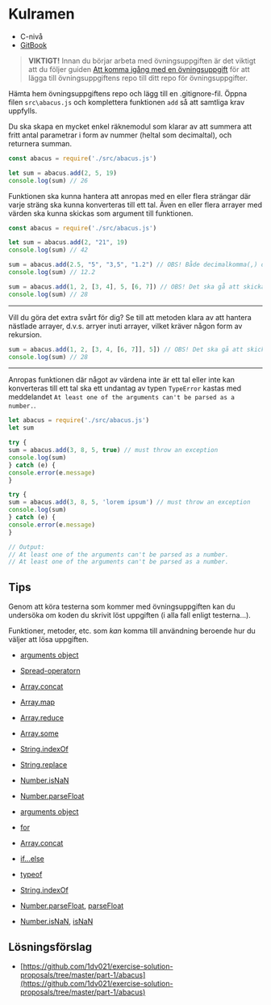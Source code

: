 # Kulramen

- C-nivå
- [GitBook](https://coursepress.gitbooks.io/1dv021/content/ovningsuppgifter/del1/kulramen/)

>__VIKTIGT!__ Innan du börjar arbeta med övningsuppgiften är det viktigt att du följer guiden [Att komma igång med en övningsuppgift](https://coursepress.gitbooks.io/1dv021/content/guider/att-komma-igang-med-en-ovningsuppgift/) för att lägga till övningsuppgiftens repo till ditt repo för övningsuppgifter.

Hämta hem övningsuppgiftens repo och lägg till en .gitignore-fil. Öppna filen `src\abacus.js` och komplettera funktionen `add` så att samtliga krav uppfylls.

Du ska skapa en mycket enkel räknemodul som klarar av att summera att fritt antal parametrar i form av nummer (heltal som decimaltal), och returnera summan.

```js
const abacus = require('./src/abacus.js')

let sum = abacus.add(2, 5, 19)
console.log(sum) // 26
```

Funktionen ska kunna hantera att anropas med en eller flera strängar där varje sträng ska kunna konverteras till ett tal. Även en eller flera arrayer med värden ska kunna skickas som argument till funktionen.

```js
const abacus = require('./src/abacus.js')

let sum = abacus.add(2, "21", 19)
console.log(sum) // 42

sum = abacus.add(2.5, "5", "3,5", "1.2") // OBS! Både decimalkomma(,) och decimalpunkt(.) ska fungera
console.log(sum) // 12.2

sum = abacus.add(1, 2, [3, 4], 5, [6, 7]) // OBS! Det ska gå att skicka med arrayer som argument
console.log(sum) // 28
```

---
Vill du göra det extra svårt för dig? Se till att metoden klara av att hantera nästlade arrayer, d.v.s. arryer inuti arrayer, vilket kräver någon form av rekursion.

```js
sum = abacus.add(1, 2, [3, 4, [6, 7]], 5]) // OBS! Det ska gå att skicka med nästlade arrayer som argument
console.log(sum) // 28
```

---

Anropas funktionen där något av värdena inte är ett tal eller inte kan konverteras till ett tal ska ett undantag av typen `TypeError` kastas med meddelandet `At least one of the arguments can't be parsed as a number.`.

```js
let abacus = require('./src/abacus.js')
let sum

try {
sum = abacus.add(3, 8, 5, true) // must throw an exception
console.log(sum)
} catch (e) {
console.error(e.message)
}

try {
sum = abacus.add(3, 8, 5, 'lorem ipsum') // must throw an exception
console.log(sum)
} catch (e) {
console.error(e.message)
}

// Output:
// At least one of the arguments can't be parsed as a number.
// At least one of the arguments can't be parsed as a number.
```

## Tips

Genom att köra testerna som kommer med övningsuppgiften kan du undersöka om koden du skrivit löst uppgiften (i alla fall enligt testerna...).

Funktioner, metoder, etc. som *kan* komma till användning beroende hur du väljer att lösa uppgiften.

- [arguments object](https://developer.mozilla.org/en-US/docs/Web/JavaScript/Reference/Functions/arguments)
- [Spread-operatorn](https://developer.mozilla.org/en-US/docs/Web/JavaScript/Reference/Operators/Spread_operator)
- [Array.concat](https://developer.mozilla.org/en-US/docs/Web/JavaScript/Reference/Global_Objects/Array/concat)
- [Array.map](https://developer.mozilla.org/en-US/docs/Web/JavaScript/Reference/Global_Objects/Array/map)
- [Array.reduce](https://developer.mozilla.org/en-US/docs/Web/JavaScript/Reference/Global_Objects/Array/Reduce)
- [Array.some](https://developer.mozilla.org/en-US/docs/Web/JavaScript/Reference/Global_Objects/Array/some)
- [String.indexOf](https://developer.mozilla.org/en-US/docs/Web/JavaScript/Reference/Global_Objects/String/indexOf)
- [String.replace](https://developer.mozilla.org/en-US/docs/Web/JavaScript/Reference/Global_Objects/String/replace)
- [Number.isNaN](https://developer.mozilla.org/en-US/docs/Web/JavaScript/Reference/Global_Objects/Number/isNaN)
- [Number.parseFloat](https://developer.mozilla.org/en-US/docs/Web/JavaScript/Reference/Global_Objects/Number/parseFloat)

- [arguments object](https://developer.mozilla.org/en-US/docs/Web/JavaScript/Reference/Functions/arguments)
- [for](https://developer.mozilla.org/en-US/docs/Web/JavaScript/Reference/Statements/for)
- [Array.concat](https://developer.mozilla.org/en-US/docs/Web/JavaScript/Reference/Global_Objects/Array/concat)
- [if...else](https://developer.mozilla.org/en-US/docs/Web/JavaScript/Reference/Statements/if...else)
- [typeof](https://developer.mozilla.org/en-US/docs/Web/JavaScript/Reference/Operators/typeof)
- [String.indexOf](https://developer.mozilla.org/en-US/docs/Web/JavaScript/Reference/Global_Objects/String/indexOf)
- [Number.parseFloat](https://developer.mozilla.org/en-US/docs/Web/JavaScript/Reference/Global_Objects/Number/parseFloat), [parseFloat](https://developer.mozilla.org/en-US/docs/Web/JavaScript/Reference/Global_Objects/parseFloat)
- [Number.isNaN](https://developer.mozilla.org/en-US/docs/Web/JavaScript/Reference/Global_Objects/Number/isNaN), [isNaN](https://developer.mozilla.org/en-US/docs/Web/JavaScript/Reference/Global_Objects/isNaN)

## Lösningsförslag

- [https://github.com/1dv021/exercise-solution-proposals/tree/master/part-1/abacus](https://github.com/1dv021/exercise-solution-proposals/tree/master/part-1/abacus)
